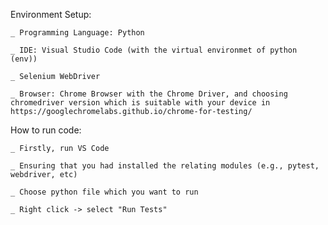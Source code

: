 Environment Setup:

    _ Programming Language: Python
    
    _ IDE: Visual Studio Code (with the virtual environmet of python (env))
    
    _ Selenium WebDriver
    
    _ Browser: Chrome Browser with the Chrome Driver, and choosing chromedriver version which is suitable with your device in https://googlechromelabs.github.io/chrome-for-testing/

How to run code:

    _ Firstly, run VS Code
    
    _ Ensuring that you had installed the relating modules (e.g., pytest, webdriver, etc)
    
    _ Choose python file which you want to run
    
    _ Right click -> select "Run Tests"

